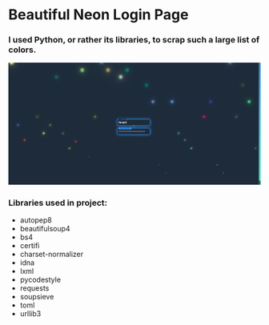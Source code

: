 # Beautiful Neon Login Page

### I used Python, or rather its libraries, to scrap such a large list of colors.

![Example](https://github.com/JustRomacH/login_page/raw/master/images/Screenshot_1.png)

### Libraries used in project:

- autopep8
- beautifulsoup4
- bs4
- certifi
- charset-normalizer
- idna
- lxml
- pycodestyle
- requests
- soupsieve
- toml
- urllib3
